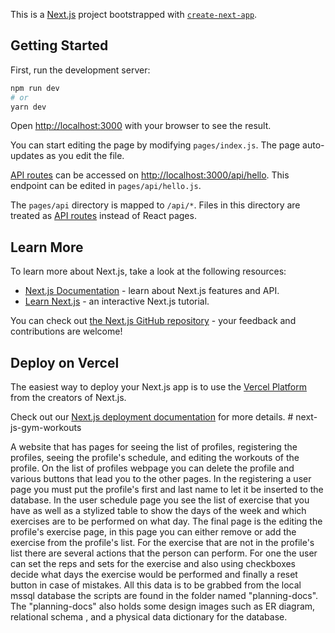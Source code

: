 This is a [Next.js](https://nextjs.org/) project bootstrapped with [`create-next-app`](https://github.com/vercel/next.js/tree/canary/packages/create-next-app).

## Getting Started

First, run the development server:

```bash
npm run dev
# or
yarn dev
```

Open [http://localhost:3000](http://localhost:3000) with your browser to see the result.

You can start editing the page by modifying `pages/index.js`. The page auto-updates as you edit the file.

[API routes](https://nextjs.org/docs/api-routes/introduction) can be accessed on [http://localhost:3000/api/hello](http://localhost:3000/api/hello). This endpoint can be edited in `pages/api/hello.js`.

The `pages/api` directory is mapped to `/api/*`. Files in this directory are treated as [API routes](https://nextjs.org/docs/api-routes/introduction) instead of React pages.

## Learn More

To learn more about Next.js, take a look at the following resources:

- [Next.js Documentation](https://nextjs.org/docs) - learn about Next.js features and API.
- [Learn Next.js](https://nextjs.org/learn) - an interactive Next.js tutorial.

You can check out [the Next.js GitHub repository](https://github.com/vercel/next.js/) - your feedback and contributions are welcome!

## Deploy on Vercel

The easiest way to deploy your Next.js app is to use the [Vercel Platform](https://vercel.com/new?utm_medium=default-template&filter=next.js&utm_source=create-next-app&utm_campaign=create-next-app-readme) from the creators of Next.js.

Check out our [Next.js deployment documentation](https://nextjs.org/docs/deployment) for more details.
#   n e x t - j s - g y m - w o r k o u t s 
 
 

A website that has pages for seeing the list of profiles, registering the profiles, seeing the profile's schedule, and editing the workouts of the profile. On the list of profiles webpage you can delete the profile and various buttons that lead you to the other pages. In the registering a user page you must put the profile's first and last name to let it be inserted to the database. In the user schedule page you see the list of exercise that you have as well as a stylized table to show the days of the week and which exercises are to be performed on what day. The final page is the editing the profile's exercise page, in this page you can either remove or add the exercise from the profile's list. For the exercise that are not in the profile's list there are several actions that the person can perform. For one the user can set the reps and sets for the exercise and also using checkboxes decide what days the exercise would be performed and finally a reset button in case of mistakes. All this data is to be grabbed from the local mssql database the scripts are found in the folder named "planning-docs". The "planning-docs" also holds some design images such as ER diagram, relational schema , and a physical data dictionary for the database.
